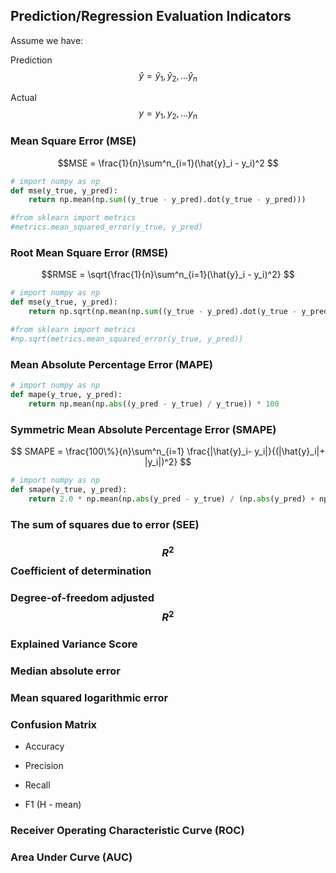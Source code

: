 ## Prediction/Regression Evaluation Indicators



Assume we have:

Prediction $$\hat{y} = {\hat{y}_1,\hat{y}_2, \dots \hat{y}_n }$$

Actual  $$y = {y_1,y_2, \dots y_n }$$



### Mean Square Error (MSE)



$$MSE = \frac{1}{n}\sum^n_{i=1}(\hat{y}_i - y_i)^2 $$

~~~Python
# import numpy as np
def mse(y_true, y_pred):
    return np.mean(np.sum((y_true - y_pred).dot(y_true - y_pred)))

#from sklearn import metrics
#metrics.mean_squared_error(y_true, y_pred)
~~~



### Root Mean Square Error (RMSE)



$$RMSE = \sqrt{\frac{1}{n}\sum^n_{i=1}(\hat{y}_i - y_i)^2} $$

~~~Python
# import numpy as np
def mse(y_true, y_pred):
    return np.sqrt(np.mean(np.sum((y_true - y_pred).dot(y_true - y_pred))))

#from sklearn import metrics
#np.sqrt(metrics.mean_squared_error(y_true, y_pred))
~~~



### Mean Absolute Percentage Error (MAPE)



~~~Python
# import numpy as np
def mape(y_true, y_pred):
    return np.mean(np.abs((y_pred - y_true) / y_true)) * 100
~~~



### Symmetric Mean Absolute Percentage Error (SMAPE)

$$ SMAPE = \frac{100\%}{n}\sum^n_{i=1} \frac{|\hat{y}_i- y_i|}{(|\hat{y}_i|+ |y_i|)^2} $$

~~~Python
# import numpy as np
def smape(y_true, y_pred):
    return 2.0 * np.mean(np.abs(y_pred - y_true) / (np.abs(y_pred) + np.abs(y_true))) * 100
~~~





### The sum of squares due to error (SEE)



### $$R^2$$ Coefficient of determination





### Degree-of-freedom adjusted $$R^2$$



###  Explained Variance Score



### Median absolute error



### Mean squared logarithmic error







### Confusion Matrix 

- Accuracy

  

- Precision

  

- Recall

  

- F1 (H - mean)



###  Receiver Operating Characteristic Curve (ROC) 



### Area Under Curve (AUC)





